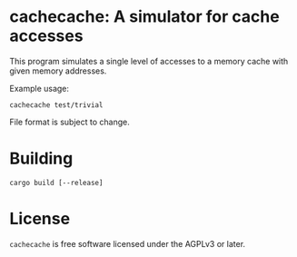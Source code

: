# cachecache: A simulator for cache accesses

This program simulates a single level of accesses to a memory cache with given memory addresses.

Example usage:

`cachecache test/trivial`

File format is subject to change.

# Building
`cargo build [--release]`

# License
`cachecache` is free software licensed under the AGPLv3 or later.
